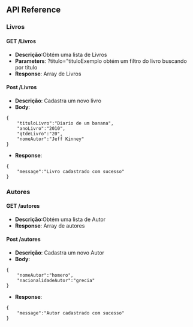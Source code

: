 ## API Reference

### Livros

#### GET /Livros

- **Descrição**:Obtém uma lista de Livros
- **Parameters**: ?titulo="tituloExemplo obtém um filtro do livro buscando por titulo
- **Response**: Array de Livros

#### Post /Livros

- **Descrição**: Cadastra um novo livro
- **Body**: 
```
{
	"tituloLivro":"Diario de um banana",
	"anoLivro":"2010",
	"qtdeLivro":"20",
	"nomeAutor":"Jeff Kinney"
}
```
- **Response**:
```
{
    "message":"Livro cadastrado com sucesso"
}
```

### Autores

#### GET /autores

- **Descrição**:Obtém uma lista de Autor
- **Response**: Array de autores

#### Post /autores

- **Descrição**: Cadastra um novo Autor
- **Body**: 
```
{
	"nomeAutor":"homero",
	"nacionalidadeAutor":"grecia"
}
```
- **Response**:
```
{
    "message":"Autor cadastrado com sucesso"
}
```